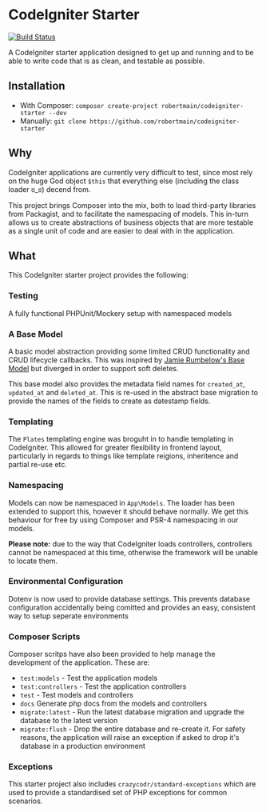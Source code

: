 # CodeIgniter Starter

[![Build Status](https://travis-ci.org/robertmain/codeigniter-starter.svg?branch=master)](https://travis-ci.org/robertmain/codeigniter-starter)

A CodeIgniter starter application designed to get up and running and to be able to write code that is as clean, and testable as possible.

## Installation

- With Composer: `composer create-project robertmain/codeigniter-starter --dev`
- Manually: `git clone https://github.com/robertmain/codeigniter-starter`

## Why

CodeIgniter applications are currently very difficult to test, since most rely on the huge God object `$this` that everything else (including the class loader ಠ_ಠ) decend from.

This project brings Composer into the mix, both to load third-party libraries from Packagist, and to facilitate the namespacing of models. This in-turn allows us to create abstractions of business objects that are more testable as a single unit of code and are easier to deal with in the application.

## What

This CodeIgniter starter project provides the following:

### Testing

A fully functional PHPUnit/Mockery setup with namespaced models

### A Base Model

A basic model abstraction providing some limited CRUD functionality and CRUD lifecycle callbacks. This was inspired by [Jamie Rumbelow\'s Base Model](https://github.com/jamierumbelow/codeigniter-base-model) but diverged in order to support soft deletes.

This base model also provides the metadata field names for `created_at`, `updated_at` and `deleted_at`. This is re-used in the abstract base migration to provide the names of the fields to create as datestamp fields.

### Templating

The `Plates` templating engine was broguht in to handle templating in CodeIgniter. This allowed for greater flexibility in frontend layout, particularly in regards to things like template reigions, inheritence and partial re-use etc.

### Namespacing

Models can now be namespaced in `App\Models`. The loader has been extended to support this, however it should behave normally. We get this behaviour for free by using Composer and PSR-4 namespacing in our models.

**Please note:**  due to the way that CodeIgniter loads controllers, controllers cannot be namespaced at this time, otherwise the framework will be unable to locate them.

### Environmental Configuration

Dotenv is now used to provide database settings. This prevents database configuration accidentally being comitted and provides an easy, consistent way to setup seperate environments

### Composer Scripts

Composer scritps have also been provided to help manage the development of the application. These are:

- `test:models` - Test the application models
- `test:controllers` - Test the application controllers
- `test` - Test models and controllers
- `docs` Generate php docs from the models and controllers
- `migrate:latest` - Run the latest database migration and upgrade the database to the latest version
- `migrate:flush` - Drop the entire database and re-create it. For safety reasons, the application will raise an exception if asked to drop it's database in a production environment

### Exceptions

This starter project also includes `crazycodr/standard-exceptions` which are used to provide a standardised set of PHP exceptions for common scenarios.
